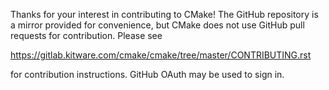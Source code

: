 Thanks for your interest in contributing to CMake!  The GitHub repository
is a mirror provided for convenience, but CMake does not use GitHub pull
requests for contribution.  Please see

  https://gitlab.kitware.com/cmake/cmake/tree/master/CONTRIBUTING.rst

for contribution instructions.  GitHub OAuth may be used to sign in.

